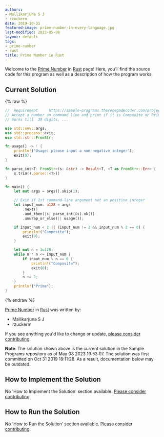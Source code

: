 ```yaml
---
authors:
- Mallikarjuna S J
- rzuckerm
date: 2019-10-31
featured-image: prime-number-in-every-language.jpg
last-modified: 2023-05-08
layout: default
tags:
- prime-number
- rust
title: Prime Number in Rust
---
```


Welcome to the [Prime Number](https://sampleprograms.io/projects/prime-number) in [Rust](https://sampleprograms.io/languages/rust) page! Here, you'll find the source code for this program as well as a description of how the program works.

## Current Solution

{% raw %}

```rust
//  Requirement     https://sample-programs.therenegadecoder.com/projects/prime-number/
// Accept a number on command line and print if it is Composite or Prime 
// Works till  39 digits, ...

use std::env::args;
use std::process::exit;
use std::str::FromStr;

fn usage() -> ! {
    println!("Usage: please input a non-negative integer");
    exit(0);
}

fn parse_int<T: FromStr>(s: &str) -> Result<T, <T as FromStr>::Err> {
    s.trim().parse::<T>()
}

fn main() {
    let mut args = args().skip(1);

    // Exit if 1st command-line argument not an positive integer
    let input_num: u128 = args
        .next()
        .and_then(|s| parse_int(&s).ok())
        .unwrap_or_else(|| usage());

    if input_num < 2 || (input_num != 2 && input_num % 2 == 0) {
        println!("Composite");
        exit(0);
    }

    let mut n = 3u128;
    while n * n <= input_num {
        if input_num % n == 0 {
            println!("Composite");
            exit(0);
        }
        n += 2;
    }
    println!("Prime");
}
```

{% endraw %}

[Prime Number](https://sampleprograms.io/projects/prime-number) in [Rust](https://sampleprograms.io/languages/rust) was written by:

- Mallikarjuna S J
- rzuckerm

If you see anything you'd like to change or update, [please consider contributing](https://github.com/TheRenegadeCoder/sample-programs).

**Note**: The solution shown above is the current solution in the Sample Programs repository as of May 08 2023 19:53:07. The solution was first committed on Oct 31 2019 18:11:28. As a result, documentation below may be outdated.

## How to Implement the Solution

No 'How to Implement the Solution' section available. [Please consider contributing](https://github.com/TheRenegadeCoder/sample-programs-website).

## How to Run the Solution

No 'How to Run the Solution' section available. [Please consider contributing](https://github.com/TheRenegadeCoder/sample-programs-website).